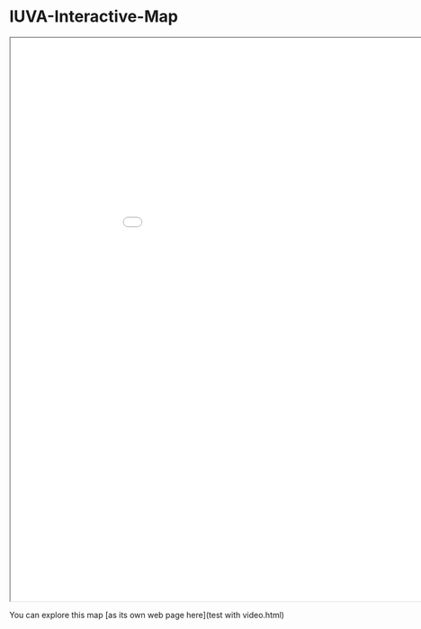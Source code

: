 # IUVA-Interactive-Map

<iframe src="test with video.html" height="1000" width="1000"></iframe>

You can explore this map [as its own web page here](test with video.html)
